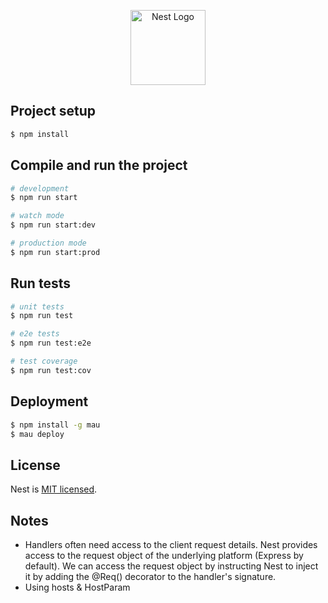 <p align="center">
  <a href="http://nestjs.com/" target="blank"><img src="https://nestjs.com/img/logo-small.svg" width="120" alt="Nest Logo" /></a>
</p>

## Project setup

```bash
$ npm install
```

## Compile and run the project

```bash
# development
$ npm run start

# watch mode
$ npm run start:dev

# production mode
$ npm run start:prod
```

## Run tests

```bash
# unit tests
$ npm run test

# e2e tests
$ npm run test:e2e

# test coverage
$ npm run test:cov
```

## Deployment

```bash
$ npm install -g mau
$ mau deploy
```

## License

Nest is [MIT licensed](https://github.com/nestjs/nest/blob/master/LICENSE).


## Notes
- Handlers often need access to the client request details. Nest provides access to the request object of the underlying platform (Express by default). We can access the request object by instructing Nest to inject it by adding the @Req() decorator to the handler's signature.
- Using hosts & HostParam